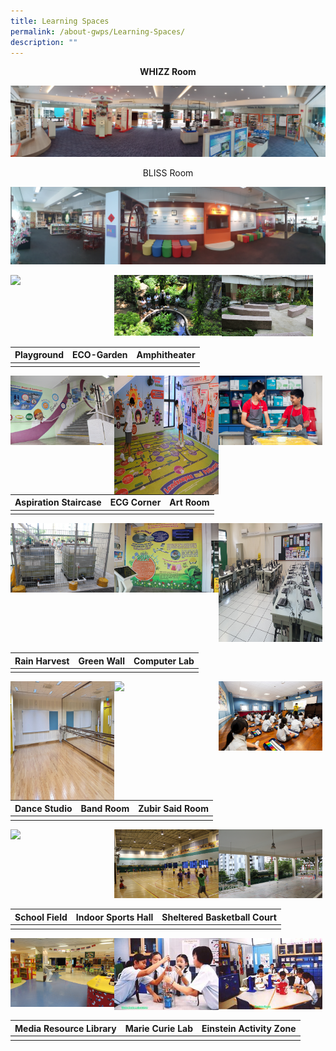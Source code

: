 ```yaml
---
title: Learning Spaces
permalink: /about-gwps/Learning-Spaces/
description: ""
---
```

**<center>WHIZZ Room</center>**

![](/images/Learning%20Space/whizz%20rm-min.jpeg)

<center>BLISS Room</center>

![](/images/Learning%20Space/bliss%20rm-min.jpg)


<img src="/images/" 
     style="width:33%;float:left"><img src="/images/Learning%20Space/Ecogarden%20edited%20selected.jpeg" 
     style="width:34%;float:left"><img src="/images/Learning%20Space/IMG_6549.jpeg" 
     style="width:29%">


| Playground | ECO-Garden | Amphitheater |
| -------- | -------- | -------- |
|||

<img src="/images/IMG_6544.jpeg" 
     style="width:33%;float:left"><img src="/images/ECG%20selected.jpeg" 
     style="width:33%;float:left;height:190px"><img src="/images/clay%20making%20or%20cover%20art%20room.jpeg" 
     style="width:33%">
		 
| Aspiration Staircase | ECG Corner | Art Room |
| -------- | -------- | -------- |
|||

<img src="/images/RAIN.jpeg" 
     style="width:33%;float:left"><img src="/images/IMG_5115.jpeg" 
     style="width:33%;float:left"><img src="/images/20200708_114503.jpeg" 
     style="width:33%;height:190px">
		 
| Rain Harvest | Green Wall | Computer Lab |
| -------- | -------- | -------- |
|||

<img src="/images/20200708_111101.jpeg" 
     style="width:33%;float:left;height:190px"><img src="/images/Band%20Rm.jpeg" 
     style="width:33%;float:left"><img src="/images/Music%20room%20selected.jpeg" 
     style="width:33%">
		 
| Dance Studio | Band Room | Zubir Said Room |
| -------- | -------- | -------- |
|||

<img src="/images/" 
     style="width:33%;float:left"><img src="/images/IMG_6530.jpeg" 
     style="width:33%;float:left"><img src="/images/IMG_6536.jpeg" 
     style="width:33%">
		 
| School Field |Indoor Sports Hall | Sheltered Basketball Court |
| -------- | -------- | -------- |
|||

<img src="/images/IMG_5094.jpeg" 
     style="width:33%;float:left"><img src="/images/280a76bb6_u8140.jpeg" 
     style="width:33%;float:left"><img src="/images/b9b8041fa_u4743.jpeg" 
     style="width:33%">
		 
| Media Resource Library |Marie Curie Lab | Einstein Activity Zone |
| -------- | -------- | -------- |
|||
